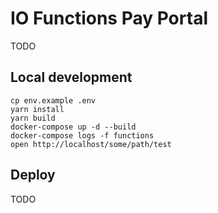# IO Functions Pay Portal

TODO

## Local development

```shell
cp env.example .env
yarn install
yarn build
docker-compose up -d --build
docker-compose logs -f functions
open http://localhost/some/path/test
```

## Deploy
TODO